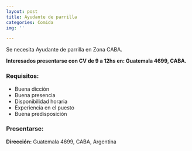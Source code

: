```yaml
---
layout: post
title: Ayudante de parrilla
categories: Comida
img: ''

---
```

Se necesita Ayudante de parrilla en Zona CABA.

**Interesados presentarse con CV de 9 a 12hs en: Guatemala 4699, CABA.**

### Requisitos:

* Buena dicción
* Buena presencia
* Disponibilidad horaria
* Experiencia en el puesto
* Buena predisposición

### Presentarse:

**Dirección:** Guatemala 4699, CABA, Argentina